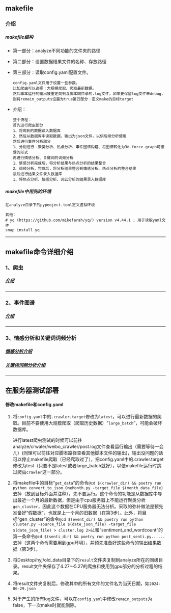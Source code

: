 ## makefile

### 介绍

##### makefile结构

- 第一部分：analyze不同功能的文件夹的路径

- 第二部分：设置数据结果文件的名称、存放路径

- 第三部分：读取config.yaml配置文件。
  
  ```shell
  config.yaml文件用于设置一些参数，
  比如爬虫可以选择：大规模爬取、爬取最新数据。
  然后脚本运行的输出被重定向到与脚本同目录的.log文件，如果要保留log文件来debug，则将remain_outputs设置为true第四部分：定义make的目标target
  ```

- 介绍：
  
  ```shell
  整个流程：
  首先进行爬虫部分
  1、将爬到的数据读入数据库
  2、然后从数据库中读取数据，输出为json文件，以供后续分析使用
  然后进行事件分析部分
  1、分别进行：聚类分析、热点分析、事件图谱构建、将图谱转化为3d-force-graph可接受的形式
  再进行情感分析、关键词的词频分析
  1、情感分析完成后，将分析结果与热点分析的结果整合
  2、词频分析，完成后，将分析结果整合到情感分析、热点分析的整合结果
  最后进行结果文件录入数据库
  1、将热点分析、情感分析、词云分析的结果录入数据库
  ```

##### makefile中用到的环境

```shell
在analyze目录下的pypeoject.toml定义虚拟环境

其他：
# yq (https://github.com/mikefarah/yq/) version v4.44.1 ; 用于读取yaml文件
snap install yq
```

---

## makefile命令详细介绍

### 1、爬虫

##### [介绍](../crawler/weibocrawler/weibo_crawler/README.md)

----

### 2、事件图谱

##### [介绍](cluster_and_event_graph/README.md)

---

### 3、情感分析和关键词词频分析

##### [情感分析介绍](sentiment/README.md)

##### [关键词词频分析介绍](wordcount/README.md)

---

## 在服务器测试部署

#### 修改makefile和config.yaml

1. 将`config.yaml`中的`.crawler.target`修改为`latest`，可以进行最新数据的爬取。目前不要使用大规模爬取（爬取历史数据）“`large_batch`”，可能会破坏数据库。
   
   进行latest爬虫测试的时候可以前往analyze/crwaler/weibo_crawler/post.log文件查看运行输出（需要等待一会儿）(同理可以前往对应脚本路径查看其他脚本文件的输出)，输出没问题的话可以停止makefile爬取（已经爬取过了），把config.yaml中的.crawler.target修改为test（只要不是latest或者large_batch就好），以便makefile运行时跳过爬虫`crawler`这一部分。

2. 将makefile中的目标“`get_data`”的命令`@cd $(crawler_dir) && poetry run python convert_to_json_OneMonth.py -target_file $(month_data_file)`去掉（放到目标外面并注释），先不要运行。这个命令的功能是从数据库中导出最近一个月的最新数据，但是由于cpu服务器上不能运行聚类分析`gen_cluster`，因此这个数据在CPU服务器无法分析。采取的弥补做法是预先准备好“假数据”，也就是上一个月的旧数据（在第3步）。此外，将目标“gen_cluster”的命令`@cd $(event_dir) && poetry run python cluster.py -source_file $(date_json_file) -target_file $(date_json_file) > cluster.log 2>&1`和“sentiment_and_wordcount”的第一条命令`@cd $(senti_dir) && poetry run python post_senti.py......`去掉（这两个命令需要用到gpu环境），并预先准备好这些命令的输出结果数据（第3步）。

3. 将Desktop/hyj/old_data目录下的`result`文件夹复制到analyze所在的同级目录。result文件夹保存了4.27～5.27的爬虫和使用到gpu部分的分析过程的结果。

4. 将result文件夹复制后，修改其中的所有文件的文件名为当天日期，如`2024-06-29.json`

5. 对于产生的所有log文件，可以在`config.yaml`中修改`remain_outputs`为false，下一次make时就能删除。